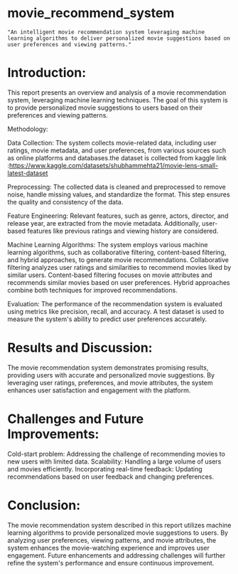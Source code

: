 # movie_recommend_system
    "An intelligent movie recommendation system leveraging machine learning algorithms to deliver personalized movie suggestions based on user preferences and viewing patterns."
 
# Introduction:
This report presents an overview and analysis of a movie recommendation system, leveraging machine learning techniques. The goal of this system is to provide personalized movie suggestions to users based on their preferences and viewing patterns.

Methodology:

Data Collection: The system collects movie-related data, including user ratings, movie metadata, and user preferences, from various sources such as online platforms and databases.the dataset is collected from kaggle link :https://www.kaggle.com/datasets/shubhammehta21/movie-lens-small-latest-dataset

Preprocessing: The collected data is cleaned and preprocessed to remove noise, handle missing values, and standardize the format. This step ensures the quality and consistency of the data.

Feature Engineering: Relevant features, such as genre, actors, director, and release year, are extracted from the movie metadata. Additionally, user-based features like previous ratings and viewing history are considered.

Machine Learning Algorithms: The system employs various machine learning algorithms, such as collaborative filtering, content-based filtering, and hybrid approaches, to generate movie recommendations. Collaborative filtering analyzes user ratings and similarities to recommend movies liked by similar users. Content-based filtering focuses on movie attributes and recommends similar movies based on user preferences. Hybrid approaches combine both techniques for improved recommendations.

Evaluation: The performance of the recommendation system is evaluated using metrics like precision, recall, and accuracy. A test dataset is used to measure the system's ability to predict user preferences accurately.

# Results and Discussion:
The movie recommendation system demonstrates promising results, providing users with accurate and personalized movie suggestions. By leveraging user ratings, preferences, and movie attributes, the system enhances user satisfaction and engagement with the platform.

# Challenges and Future Improvements:

Cold-start problem: Addressing the challenge of recommending movies to new users with limited data.
Scalability: Handling a large volume of users and movies efficiently.
Incorporating real-time feedback: Updating recommendations based on user feedback and changing preferences.

# Conclusion:
The movie recommendation system described in this report utilizes machine learning algorithms to provide personalized movie suggestions to users. By analyzing user preferences, viewing patterns, and movie attributes, the system enhances the movie-watching experience and improves user engagement. Future enhancements and addressing challenges will further refine the system's performance and ensure continuous improvement.






